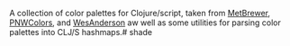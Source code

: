 A collection of color palettes for Clojure/script, taken from [MetBrewer](https://github.com/BlakeRMills/MetBrewer), [PNWColors](https://github.com/jakelawlor/PNWColors), and [WesAnderson](https://github.com/karthik/wesanderson) aw well as some utilities for parsing color palettes into CLJ/S hashmaps.# shade
